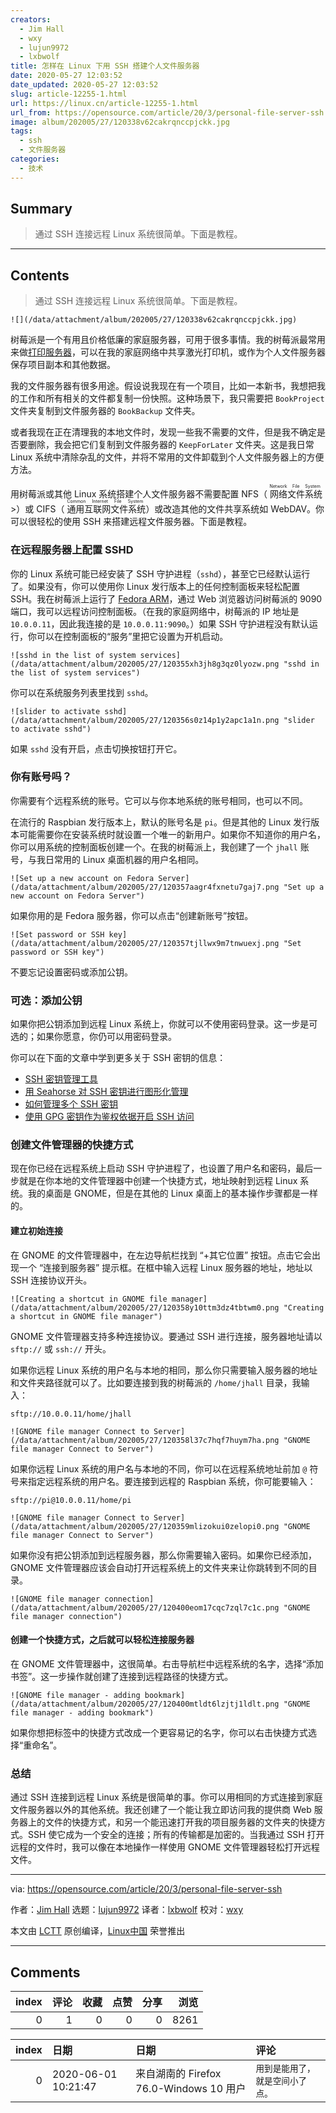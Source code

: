 ```yaml
---
creators:
  - Jim Hall
  - wxy
  - lujun9972
  - lxbwolf
title: 怎样在 Linux 下用 SSH 搭建个人文件服务器
date: 2020-05-27 12:03:52
date_updated: 2020-05-27 12:03:52
slug: article-12255-1.html
url: https://linux.cn/article-12255-1.html
url_from: https://opensource.com/article/20/3/personal-file-server-ssh
image: album/202005/27/120338v62cakrqnccpjckk.jpg
tags:
  - ssh
  - 文件服务器
categories:
  - 技术
---
```


## Summary

> 通过 SSH 连接远程 Linux 系统很简单。下面是教程。

***

<!-- more -->

## Contents

> 
> 通过 SSH 连接远程 Linux 系统很简单。下面是教程。
> 
> 
> 

`![](/data/attachment/album/202005/27/120338v62cakrqnccpjckk.jpg)`

树莓派是一个有用且价格低廉的家庭服务器，可用于很多事情。我的树莓派最常用来做[打印服务器](https://opensource.com/article/18/3/print-server-raspberry-pi)，可以在我的家庭网络中共享激光打印机，或作为个人文件服务器保存项目副本和其他数据。

我的文件服务器有很多用途。假设说我现在有一个项目，比如一本新书，我想把我的工作和所有相关的文件都复制一份快照。这种场景下，我只需要把 `BookProject` 文件夹复制到文件服务器的 `BookBackup` 文件夹。

或者我现在正在清理我的本地文件时，发现一些我不需要的文件，但是我不确定是否要删除，我会把它们复制到文件服务器的 `KeepForLater` 文件夹。这是我日常 Linux 系统中清除杂乱的文件，并将不常用的文件卸载到个人文件服务器上的方便方法。

用树莓派或其他 Linux 系统搭建个人文件服务器不需要配置 NFS（<ruby> 网络文件系统 <rt>  Network File System </rt></ruby>>）或 CIFS（<ruby> 通用互联网文件系统 <rt>  Common Internet File System </rt></ruby>）或改造其他的文件共享系统如 WebDAV。你可以很轻松的使用 SSH 来搭建远程文件服务器。下面是教程。

### 在远程服务器上配置 SSHD

你的 Linux 系统可能已经安装了 SSH 守护进程（`sshd`），甚至它已经默认运行了。如果没有，你可以使用你 Linux 发行版本上的任何控制面板来轻松配置 SSH。我在树莓派上运行了 [Fedora ARM](https://arm.fedoraproject.org/)，通过 Web 浏览器访问树莓派的 9090 端口，我可以远程访问控制面板。（在我的家庭网络中，树莓派的 IP 地址是 `10.0.0.11`，因此我连接的是 `10.0.0.11:9090`。）如果 SSH 守护进程没有默认运行，你可以在控制面板的“服务”里把它设置为开机启动。

`![sshd in the list of system services](/data/attachment/album/202005/27/120355xh3jh8g3qz0lyozw.png "sshd in the list of system services")`

你可以在系统服务列表里找到 `sshd`。

`![slider to activate sshd](/data/attachment/album/202005/27/120356s0z14p1y2apc1a1n.png "slider to activate sshd")`

如果 `sshd` 没有开启，点击切换按钮打开它。

### 你有账号吗？

你需要有个远程系统的账号。它可以与你本地系统的账号相同，也可以不同。

在流行的 Raspbian 发行版本上，默认的账号名是 `pi`。但是其他的 Linux 发行版本可能需要你在安装系统时就设置一个唯一的新用户。如果你不知道你的用户名，你可以用系统的控制面板创建一个。在我的树莓派上，我创建了一个 `jhall` 账号，与我日常用的 Linux 桌面机器的用户名相同。

`![Set up a new account on Fedora Server](/data/attachment/album/202005/27/120357aagr4fxnetu7gaj7.png "Set up a new account on Fedora Server")`

如果你用的是 Fedora 服务器，你可以点击“创建新账号”按钮。

`![Set password or SSH key](/data/attachment/album/202005/27/120357tjllwx9m7tnwuexj.png "Set password or SSH key")`

不要忘记设置密码或添加公钥。

### 可选：添加公钥

如果你把公钥添加到远程 Linux 系统上，你就可以不使用密码登录。这一步是可选的；如果你愿意，你仍可以用密码登录。

你可以在下面的文章中学到更多关于 SSH 密钥的信息：

* [SSH 密钥管理工具](https://linux.cn/article-11947-1.html)
* [用 Seahorse 对 SSH 密钥进行图形化管理](https://linux.cn/article-9451-1.html)
* [如何管理多个 SSH 密钥](https://opensource.com/article/19/4/gpg-subkeys-ssh-manage)
* [使用 GPG 密钥作为鉴权依据开启 SSH 访问](https://opensource.com/article/19/4/gpg-subkeys-ssh)

### 创建文件管理器的快捷方式

现在你已经在远程系统上启动 SSH 守护进程了，也设置了用户名和密码，最后一步就是在你本地的文件管理器中创建一个快捷方式，地址映射到远程 Linux 系统。我的桌面是 GNOME，但是在其他的 Linux 桌面上的基本操作步骤都是一样的。

#### 建立初始连接

在 GNOME 的文件管理器中，在左边导航栏找到 “+其它位置” 按钮。点击它会出现一个 “连接到服务器” 提示框。在框中输入远程 Linux 服务器的地址，地址以 SSH 连接协议开头。

`![Creating a shortcut in GNOME file manager](/data/attachment/album/202005/27/120358y10ttm3dz4tbtwm0.png "Creating a shortcut in GNOME file manager")`

GNOME 文件管理器支持多种连接协议。要通过 SSH 进行连接，服务器地址请以 `sftp://` 或 `ssh://` 开头。

如果你远程 Linux 系统的用户名与本地的相同，那么你只需要输入服务器的地址和文件夹路径就可以了。比如要连接到我的树莓派的 `/home/jhall` 目录，我输入：

```shell
sftp://10.0.0.11/home/jhall
```

`![GNOME file manager Connect to Server](/data/attachment/album/202005/27/120358l37c7hqf7huym7ha.png "GNOME file manager Connect to Server")`

如果你远程 Linux 系统的用户名与本地的不同，你可以在远程系统地址前加 `@` 符号来指定远程系统的用户名。要连接到远程的 Raspbian 系统，你可能要输入：

```shell
sftp://pi@10.0.0.11/home/pi
```

`![GNOME file manager Connect to Server](/data/attachment/album/202005/27/120359mlizokui0zelopi0.png "GNOME file manager Connect to Server")`

如果你没有把公钥添加到远程服务器，那么你需要输入密码。如果你已经添加，GNOME 文件管理器应该会自动打开远程系统上的文件夹来让你跳转到不同的目录。

`![GNOME file manager connection](/data/attachment/album/202005/27/120400eom17cqc7zql7c1c.png "GNOME file manager connection")`

#### 创建一个快捷方式，之后就可以轻松连接服务器

在 GNOME 文件管理器中，这很简单。右击导航栏中远程系统的名字，选择“添加书签”。这一步操作就创建了连接到远程路径的快捷方式。

`![GNOME file manager - adding bookmark](/data/attachment/album/202005/27/120400mtldt6lzjtj1ldlt.png "GNOME file manager - adding bookmark")`

如果你想把标签中的快捷方式改成一个更容易记的名字，你可以右击快捷方式选择“重命名”。

### 总结

通过 SSH 连接到远程 Linux 系统是很简单的事。你可以用相同的方式连接到家庭文件服务器以外的其他系统。我还创建了一个能让我立即访问我的提供商 Web 服务器上的文件的快捷方式，和另一个能迅速打开我的项目服务器的文件夹的快捷方式。SSH 使它成为一个安全的连接；所有的传输都是加密的。当我通过 SSH 打开远程的文件时，我可以像在本地操作一样使用 GNOME 文件管理器轻松打开远程文件。

---

via: <https://opensource.com/article/20/3/personal-file-server-ssh>

作者：[Jim Hall](https://opensource.com/users/jim-hall) 选题：[lujun9972](https://github.com/lujun9972) 译者：[lxbwolf](https://github.com/lxbwolf) 校对：[wxy](https://github.com/wxy)

本文由 [LCTT](https://github.com/LCTT/TranslateProject) 原创编译，[Linux中国](https://linux.cn/) 荣誉推出

***

## Comments


|   index |   评论 |   收藏 |   点赞 |   分享 |   浏览 |
|--------:|-------:|-------:|-------:|-------:|-------:|
|       0 |      1 |      0 |      0 |      0 |   8261 |

|   index | 日期                | 日期                                    | 评论                             |
|--------:|:--------------------|:----------------------------------------|:---------------------------------|
|       0 | 2020-06-01 10:21:47 | 来自湖南的 Firefox 76.0-Windows 10 用户 | `用到是能用了，就是空间小了点。` |
